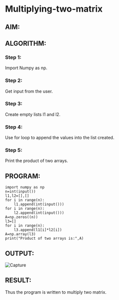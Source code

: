 # Multiplying-two-matrix

## AIM:

## ALGORITHM:

### Step 1:
Import Numpy as np.

### Step 2:
Get input from the user.



### Step 3:

Create empty lists l1 and l2.
### Step 4:

Use for loop to append the values into the list created.
### Step 5:
Print the product of two arrays.

## PROGRAM: 
```
import numpy as np
n=int(input())
l1,l2=[],[]
for i in range(n):
    l1.append(int(input()))
for i in range(n):
    l2.append(int(input()))
A=np.zeros((n))
l3=[]
for i in range(n):
    l3.append(l1[i]*l2[i])
A=np.array(l3)
print("Product of two arrays is:",A)
```
## OUTPUT:

![Capture](https://user-images.githubusercontent.com/93860256/153714811-106fa9c1-d774-477a-846f-fff327a93542.PNG)


## RESULT:

Thus the program is written to multiply two matrix.